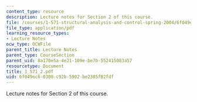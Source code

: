 ```yaml
---
content_type: resource
description: Lecture notes for Section 2 of this course.
file: /courses/1-571-structural-analysis-and-control-spring-2004/6f049ec60300c92b5902be2305f82fdf_1_571_2.pdf
file_type: application/pdf
learning_resource_types:
- Lecture Notes
ocw_type: OCWFile
parent_title: Lecture Notes
parent_type: CourseSection
parent_uid: 8a170e5a-4e21-109e-be7b-552415083a57
resourcetype: Document
title: 1_571_2.pdf
uid: 6f049ec6-0300-c92b-5902-be2305f82fdf
---
```

Lecture notes for Section 2 of this course.

